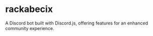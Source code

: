 # rackabecix

A Discord bot built with Discord.js, offering features for an enhanced community experience.
